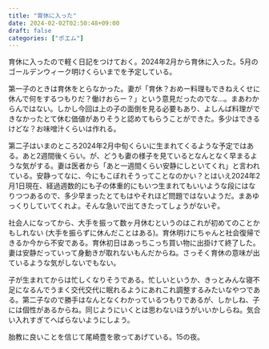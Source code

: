 ```yaml
---
title: "育休に入った"
date: 2024-02-02T02:50:48+09:00
draft: false
categories: ["ポエム"]
---
```


育休に入ったので軽く日記をつけておく。2024年2月から育休に入った。5月のゴールデンウィーク明けくらいまでを予定している。

<!--more-->

第一子のときは育休をとらなかった。妻が「育休？おめー料理もできねえくせに休んで何をするつもりだ？働けおらー？」という意見だったのでな…。まあわからんではない。しかし今回は上の子の面倒を見る必要もあり、よしんば料理ができなかったとて休む価値がありそうと認めてもらうことができた。多少はできるけどな？お味噌汁くらいは作れる。

第二子はいまのところ2024年2月中旬くらいに生まれてくるような予定ではある。あと2週間後くらい。が、どうも妻の様子を見ているとなんとなく早まるような気がする。妻は医者から「あと一週間くらい安静にしといてくれ」と言われている。安静ってなに、今にもこぼれそうってことなのかい？とはいえ2024年2月1日現在、経過週数的にも子の体重的にもいつ生まれてもいいような段にはなりつつあるので、多少早まったとてもはやそれほど問題ではないようだ。まあゆっくりしていてくれよ。そんな急いで出てきたってしょうがないぞ。

社会人になってから、大手を振って数ヶ月休むというのはこれが初めてのことかもしれない (大手を振らずに休んだことはある)。育休明けにちゃんと社会復帰できるか今から不安である。育休初日はあっちこっち買い物に出掛けて終了した。妻は安静だっていって身動きが取れないもんだからね。さっそく育休の意味が出ているような気がしないでもない。

子が生まれてからは忙しくなりそうである。忙しいというか、きっとみんな寝不足になるんでうまく交代交代に眠れるようにあれこれ調整するみたいなやつである。第二子なので勝手はなんとなくわかっているつもりであるが、しかしね、子には個性があるからね。同じようにいくとは思わないほうがいいかしらね。気合い入れすぎてへばらないようにしよう。

胎教に良いことを信じて尾崎豊を歌ってあげている。15の夜。

